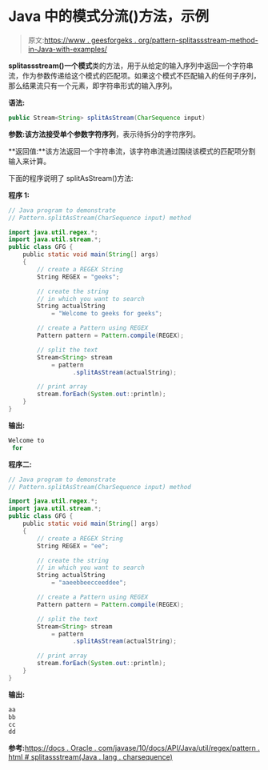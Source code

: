 # Java 中的模式分流()方法，示例

> 原文:[https://www . geesforgeks . org/pattern-splitassstream-method-in-Java-with-examples/](https://www.geeksforgeeks.org/pattern-splitasstream-method-in-java-with-examples/)

**splitassstream()**一个**模式**类的方法，用于从给定的输入序列中返回一个字符串流，作为参数传递给这个模式的匹配项。如果这个模式不匹配输入的任何子序列，那么结果流只有一个元素，即字符串形式的输入序列。

**语法:**

```java
public Stream<String> splitAsStream(CharSequence input)

```

**参数:**该方法接受单个参数**字符序列**，表示待拆分的字符序列。

**返回值:**该方法返回一个字符串流，该字符串流通过围绕该模式的匹配项分割输入来计算。

下面的程序说明了 splitAsStream()方法:

**程序 1:**

```java
// Java program to demonstrate
// Pattern.splitAsStream(CharSequence input) method

import java.util.regex.*;
import java.util.stream.*;
public class GFG {
    public static void main(String[] args)
    {
        // create a REGEX String
        String REGEX = "geeks";

        // create the string
        // in which you want to search
        String actualString
            = "Welcome to geeks for geeks";

        // create a Pattern using REGEX
        Pattern pattern = Pattern.compile(REGEX);

        // split the text
        Stream<String> stream
            = pattern
                  .splitAsStream(actualString);

        // print array
        stream.forEach(System.out::println);
    }
}
```

**输出:**

```java
Welcome to 
 for

```

**程序二:**

```java
// Java program to demonstrate
// Pattern.splitAsStream(CharSequence input) method

import java.util.regex.*;
import java.util.stream.*;
public class GFG {
    public static void main(String[] args)
    {
        // create a REGEX String
        String REGEX = "ee";

        // create the string
        // in which you want to search
        String actualString
            = "aaeebbeecceeddee";

        // create a Pattern using REGEX
        Pattern pattern = Pattern.compile(REGEX);

        // split the text
        Stream<String> stream
            = pattern
                  .splitAsStream(actualString);

        // print array
        stream.forEach(System.out::println);
    }
}
```

**输出:**

```java
aa
bb
cc
dd

```

**参考:**[https://docs . Oracle . com/javase/10/docs/API/Java/util/regex/pattern . html # splitassstream(Java . lang . charsequence)](https://docs.oracle.com/javase/10/docs/api/java/util/regex/Pattern.html#splitAsStream(java.lang.CharSequence))